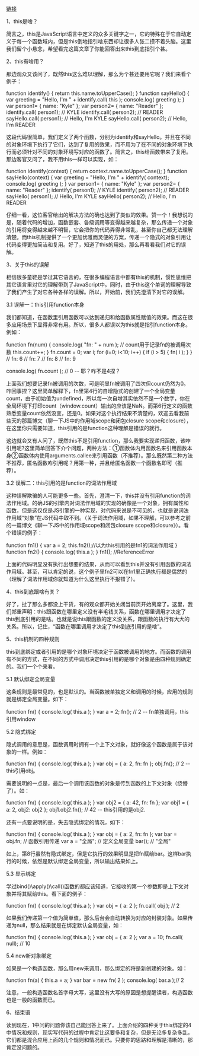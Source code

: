
[链接](https://mp.weixin.qq.com/s?__biz=MzAxODE2MjM1MA==&mid=2651552038&idx=1&sn=ff2424f6a61d478a4f950364c566402c&chksm=8025aee7b75227f11c545ceba0c7500f92ba9f5cfc43dbefe920c174f60ef97055fe15378dd3&scene=0&key=2667644cef38f89f9fa917c117ff1fda3d179cda584fbb462a8d9e3e8246568f5f347f06ce8e9587588f27a908f363945aa9baa42c9f9895032c495e02493a41ca75c4dd470fbb9fd6d3505dbc2f255b&ascene=0&uin=NjE5MDY1&devicetype=iMac+MacBookPro12%2C1+OSX+OSX+10.12.3+build(16D32)&version=12020010&nettype=WIFI&fontScale=100&pass_ticket=FpTzxoRZcyi9htCyqNGRjahBhbot3t5D%2FQbxux2xlr4%3D)




1、this是啥？

简言之，this是JavaScript语言中定义的众多关键字之一，它的特殊在于它自动定义于每一个函数域内，但是this倒地指引啥东西却让很多人张二摸不着头脑。这里我们留个小悬念，希望看完这篇文章了你能回答出来this到底指引个甚。

2、this有啥用？

那边观众又该问了，既然this这么难以理解，那么为个甚还要用它呢？我们来看个例子：

function identify() {
    return this.name.toUpperCase();
}
function sayHello() {
    var greeting = "Hello, I'm " + identify.call( this );
    console.log( greeting );
}
var person1= {
    name: "Kyle"
};
var person2= {
    name: "Reader"
};
identify.call( person1); // KYLE
identify.call( person2); // READER
sayHello.call( person1); // Hello, I'm KYLE
sayHello.call( person2); // Hello, I'm READER

这段代码很简单，我们定义了两个函数，分别为identify和sayHello。并且在不同的对象环境下执行了它们，达到了复用的效果，而不用为了在不同的对象环境下执行而必须针对不同的对象环境写对应的函数了。简言之，this给函数带来了复用。那边客官又问了，我不用this一样可以实现，如：

function identify(context) {
    return context.name.toUpperCase();
}
function sayHello(context) {
    var greeting = "Hello, I'm " + identify( context);
    console.log( greeting );
}
var person1= {
    name: "Kyle"
};
var person2= {
    name: "Reader"
};
identify( person1); // KYLE
identify( person2); // READER
sayHello( person1); // Hello, I'm KYLE
sayHello( person2); // Hello, I'm READER

仔细一看，这位客官给出的解决方法的确也达到了类似的效果。赞一个！我想说的是，随着代码的增加，函数嵌套、各级调用等变得越来越复杂，那么传递一个对象的引用将变得越来越不明智，它会把你的代码弄得非常乱，甚至你自己都无法理解清楚。而this机制提供了一个更加优雅而灵便的方案，传递一个隐式的对象引用让代码变得更加简洁和复用。好了，知道了this的用处，那么再看看我们对它的误解。

3、关于this的误解

相信很多童鞋是学过其它语言的，在很多编程语言中都有this的机制，惯性思维把其它语言里对它的理解带到了JavaScript中。同时，由于this这个单词的理解导致了我们产生了对它各种各样的误解。所以，开始前，我们先澄清下对它的误解。

3.1 误解一：this引用function本身

我们都知道，在函数里引用函数可以达到递归和给函数属性赋值的效果。而这在很多应用场景下显得非常有用。所以，很多人都误以为this就是指引function本身。例如：

function fn(num) {
    console.log( "fn: " + num );
    // count用于记录fn的被调用次数
    this.count++;
}
fn.count = 0;
var i;
for (i=0; i<10; i++) {
    if (i > 5) {
        fn( i );
    }
}
// fn: 6
// fn: 7
// fn: 8
// fn: 9
 
console.log( fn.count ); // 0 -- 耶？咋不是4捏？

上面我们想要记录fn被调用的次数，可是明显fn被调用了四次但count仍然为0。咋回事捏？这里简单解释下，fn里第4行的自增隐式的创建了一个全局变量count，由于初始值为undefined，所以每一次自增其实依然不是一个数字，你在全局环境下打印count（window.count）输出的应该是NaN。而第6行定义的函数熟悉变量count依然没变，还是0。如果对这个执行结果不清楚的，欢迎去看我前些天的那篇博文（聊一下JS中的作用域scope和闭包closure scope和closure），在这里你只需要知道，this引用的是function这种理解是错误的就行。

这边就会又有人问了，既然this不是引用function，那么我要实现递归函数，该咋引用呢?这里简单回答下介个问题，两种方法：①函数体内用函数名来引用函数本身②函数体内使用arguments.callee来引用函数（不推荐）。那么既然第二种方法不推荐，匿名函数咋引用呢？用第一种，并且给匿名函数一个函数名即可（推荐）。

3.2 误解二：this引用的是function的词法作用域

这种误解欺骗的人可能更多一些。首先，澄清一下，this并没有引用function的词法作用域。的确JS的引擎内对词法作用域的实现的确像是一个对象，拥有属性和函数，但是这仅仅是JS引擎的一种实现，对代码来说是不可见的，也就是说词法作用域“对象”在JS代码中取不到。（关于词法作用域，如果不理解，可以参考之前的一篇博文《聊一下JS中的作用域scope和闭包closure scope和closure》）。看个错误的例子：

function fn1() {
    var a = 2;
    this.fn2();//以为this引用的是fn1的词法作用域
}
function fn2() {
    console.log( this.a );
}
fn1(); //ReferenceError

上面的代码明显没有执行出想要的结果，从而可以看到this并没有引用函数的词法作用域。甚至，可以肯定的说，这个例子里fn2可以在fn1里正确执行都是偶然的（理解了词法作用域你就知道为什么这里执行不报错了）。

4、this到底跟啥有关？

好了，扯了那么多都没上干货，有的观众都开始关闭当前页开始离席了。这里，我们郑重声明：this跟函数在哪里定义没有半毛钱关系，函数在哪里调用才决定了this到底引用的是啥。也就是说this跟函数的定义没关系，跟函数的执行有大大的关系。所以，记住，“函数在哪里调用才决定了this到底引用的是啥”。

5、this机制的四种规则

this到底绑定或者引用的是哪个对象环境决定于函数被调用的地方。而函数的调用有不同的方式，在不同的方式中调用决定this引用的是哪个对象是由四种规则确定的。我们一个个来看。

5.1 默认绑定全局变量

这条规则是最常见的，也是默认的。当函数被单独定义和调用的时候，应用的规则就是绑定全局变量。如下：

function fn() {
    console.log( this.a );
}
var a = 2;
fn(); // 2 -- fn单独调用，this引用window

5.2 隐式绑定

隐式调用的意思是，函数调用时拥有一个上下文对象，就好像这个函数是属于该对象的一样。例如：

function fn() {
    console.log( this.a );
}
var obj = {
    a: 2,
    fn: fn
};
obj.fn(); // 2 -- this引用obj。

需要说明的一点是，最后一个调用该函数的对象是传到函数的上下文对象（绕懵了）。如：

function fn() {
    console.log( this.a );
}
var obj2 = {
    a: 42,
    fn: fn
};
var obj1 = {
    a: 2,
    obj2: obj2
};
obj1.obj2.fn(); // 42 -- this引用的是obj2.

还有一点要说明的是，失去隐式绑定的情况，如下：

function fn() {
    console.log( this.a );
}
var obj = {
    a: 2,
    fn: fn
};
var bar = obj.fn; // 函数引用传递
var a = "全局"; // 定义全局变量
bar(); // "全局"

如上，第8行虽然有隐式绑定，但是它执行的效果明显是把fn赋给bar。这样bar执行的时候，依然是默认绑定全局变量，所以输出结果如上。

5.3 显示绑定

学过bind()\apply()\call()函数的都应该知道，它接收的第一个参数即是上下文对象并将其赋给this。看下面的例子：

function fn() {
    console.log( this.a );
}
var obj = {
    a: 2
};
fn.call( obj ); // 2

如果我们传递第一个值为简单值，那么后台会自动转换为对应的封装对象。如果传递为null，那么结果就是在绑定默认全局变量，如：

function fn() {
     console.log( this.a );
}
var obj = {
     a: 2
};
var a = 10;
fn.call( null); // 10

5.4 new新对象绑定

如果是一个构造函数，那么用new来调用，那么绑定的将是新创建的对象。如：

function fn(a) {
    this.a = a;
}
var bar = new fn( 2 );
console.log( bar.a );// 2

注意，一般构造函数名首字母大写，这里没有大写的原因是想提醒读者，构造函数也是一般的函数而已。

6、结束语

读到现在，1中问的问题你该自己能回答上来了。上面介绍的四种关于this绑定的4中情况和规则，现实写代码的过程中肯定比这要多和复杂，但是无论多复杂多乱，它们都是混合应用上面的几个规则和情况而已。只要你的思路和理解是清晰的，那肯定没问题的。